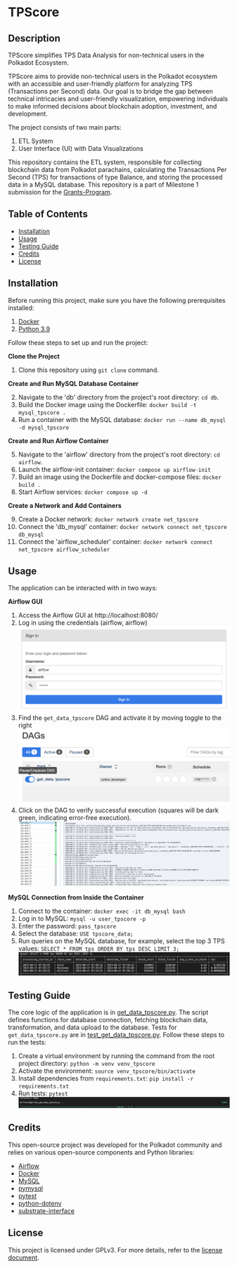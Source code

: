 # TPScore

## Description
TPScore simplifies TPS Data Analysis for non-technical users in the Polkadot Ecosystem.

TPScore aims to provide non-technical users in the Polkadot ecosystem with an accessible and user-friendly platform for analyzing TPS (Transactions per Second) data. Our goal is to bridge the gap between technical intricacies and user-friendly visualization, empowering individuals to make informed decisions about blockchain adoption, investment, and development.

The project consists of two main parts:

1. ETL System
2. User Interface (UI) with Data Visualizations

This repository contains the ETL system, responsible for collecting blockchain data from Polkadot parachains, calculating the Transactions Per Second (TPS) for transactions of type Balance, and storing the processed data in a MySQL database. This repository is a part of Milestone 1 submission for the [Grants-Program](https://github.com/w3f/Grants-Program).

## Table of Contents

- [Installation](#installation)
- [Usage](#usage)
- [Testing Guide](#testing-guide)
- [Credits](#credits)
- [License](#license)

## Installation

Before running this project, make sure you have the following prerequisites installed:

1. [Docker](https://docs.docker.com/engine/install/)
2. [Python 3.9](https://www.python.org/downloads/release/python-3917/)

Follow these steps to set up and run the project:

**Clone the Project**

1. Clone this repository using `git clone` command.

**Create and Run MySQL Database Container**

2. Navigate to the 'db' directory from the project's root directory: `cd db`.
3. Build the Docker image using the Dockerfile: `docker build -t mysql_tpscore .`
4. Run a container with the MySQL database: `docker run --name db_mysql -d mysql_tpscore`

**Create and Run Airflow Container**

5. Navigate to the 'airflow' directory from the project's root directory: `cd airflow`.
6. Launch the airflow-init container: `docker compose up airflow-init`
7. Build an image using the Dockerfile and docker-compose files: `docker build .`
8. Start Airflow services: `docker compose up -d`

**Create a Network and Add Containers**

9. Create a Docker network: `docker network create net_tpscore`
10. Connect the 'db_mysql' container: `docker network connect net_tpscore db_mysql`
11. Connect the 'airflow_scheduler' container: `docker network connect net_tpscore airflow_scheduler`

## Usage

The application can be interacted with in two ways:

**Airflow GUI**

1. Access the Airflow GUI at http://localhost:8080/
2. Log in using the credentials (airflow, airflow)
   ![Airflow Login](readme_images/airflow_login.png)
3. Find the `get_data_tpscore` DAG and activate it by moving toggle to the right
   ![Run DAG](readme_images/run_dag.png)
4. Click on the DAG to verify successful execution (squares will be dark green, indicating error-free execution).
   ![DAG Run Success](readme_images/dag_run_success.png)

**MySQL Connection from Inside the Container**

1. Connect to the container: `docker exec -it db_mysql bash`
2. Log in to MySQL: `mysql -u user_tpscore -p`
3. Enter the password: `pass_tpscore`
4. Select the database: `USE tpscore_data;`
5. Run queries on the MySQL database, for example, select the top 3 TPS values: `SELECT * FROM tps ORDER BY tps DESC LIMIT 3;`
   ![SQL Result](readme_images/sql_result.png)

## Testing Guide

The core logic of the application is in [get_data_tpscore.py](https://github.com/BCS-Labs/tpscore-etl-system/blob/main/airflow/dags/get_data_tpscore.py). The script defines functions for database connection, fetching blockchain data, transformation, and data upload to the database. Tests for `get_data_tpscore.py` are in [test_get_data_tpscore.py](https://github.com/BCS-Labs/tpscore-etl-system/blob/main/airflow/dags/test_get_data_tpscore.py). Follow these steps to run the tests:

1. Create a virtual environment by running the command from the root project directory: `python -m venv venv_tpscore`
2. Activate the environment: `source venv_tpscore/bin/activate`
3. Install dependencies from `requirements.txt`: `pip install -r requirements.txt`
4. Run tests: `pytest`
   ![Tests Result](readme_images/tests_result.png)

## Credits

This open-source project was developed for the Polkadot community and relies on various open-source components and Python libraries:

- [Airflow](https://airflow.apache.org/)
- [Docker](https://www.docker.com/)
- [MySQL](https://www.mysql.com/)
- [pymysql](https://pypi.org/project/pymysql/)
- [pytest](https://docs.pytest.org/en/7.4.x/)
- [python-dotenv](https://pypi.org/project/python-dotenv/)
- [substrate-interface](https://polkascan.github.io/py-substrate-interface/)

## License

This project is licensed under GPLv3. For more details, refer to the [license document](https://github.com/BCS-Labs/tpscore-etl-system/blob/main/LICENSE).